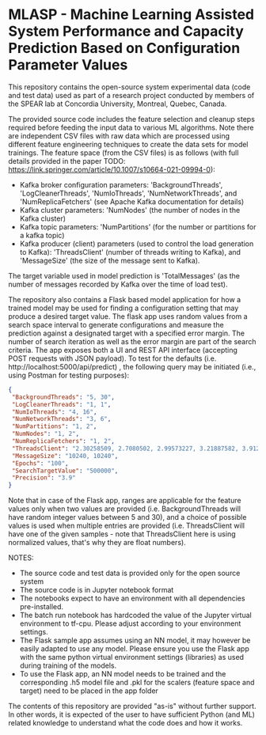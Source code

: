# MLASP - Machine Learning Assisted System Performance and Capacity Prediction Based on Configuration Parameter Values
This repository contains the open-source system experimental data (code and test data) used as part of a research project conducted by members of the SPEAR lab at Concordia University, Montreal, Quebec, Canada.

The provided source code includes the feature selection and cleanup steps required before feeding the input data to various ML algorithms.
Note there are independent CSV files with raw data which are processed using different feature engineering techniques to create the data sets for model trainings.
The feature space (from the CSV files) is as follows (with full details provided in the paper TODO: https://link.springer.com/article/10.1007/s10664-021-09994-0): 
- Kafka broker configuration parameters: 'BackgroundThreads', 'LogCleanerThreads', 'NumIoThreads', 'NumNetworkThreads', and 'NumReplicaFetchers' (see Apache Kafka documentation for details)
- Kafka cluster parameters: 'NumNodes' (the number of nodes in the Kafka cluster)
- Kafka topic parameters: 'NumPartitions' (for the number or partitions for a kafka topic)
- Kafka producer (client) parameters (used to control the load generation to Kafka): 'ThreadsClient' (number of threads writing to Kafka), and 'MessageSize' (the size of the message sent to Kafka).

The target variable used in model prediction is 'TotalMessages' (as the number of messages recorded by Kafka over the time of load test).

The repository also contains a Flask based model application for how a trained model may be used for finding a configuration setting that may produce a desired target value. The flask app uses random values from a search space interval to generate configurations and measure the prediction against a designated target with a specified error margin. The number of search iteration as well as the error margin are part of the search criteria. The app exposes both a UI and REST API interface (accepting POST requests with JSON payload). To test for the defaults (i.e. http://localhost:5000/api/predict) , the following query may be initiated (i.e., using Postman for testing purposes):
```json
{
 "BackgroundThreads": "5, 30",
 "LogCleanerThreads": "1, 1",
 "NumIoThreads": "4, 16",
 "NumNetworkThreads": "3, 6",
 "NumPartitions": "1, 2",
 "NumNodes": "1, 2",
 "NumReplicaFetchers": "1, 2",
 "ThreadsClient": "2.30258509, 2.7080502, 2.99573227, 3.21887582, 3.91202301",
 "MessageSize": "10240, 10240",
 "Epochs": "100",
 "SearchTargetValue": "500000",
 "Precision": "3.9"
}
```
Note that in case of the Flask app, ranges are applicable for the feature values only when two values are provided (i.e. BackgroundThreads will have random integer values between 5 and 30), and a choice of possible values is used when multiple entries are provided (i.e. ThreadsClient will have one of the given samples - note that ThreadsClient here is using normalized values, that's why they are float numbers).

NOTES:
- The source code and test data is provided only for the open source system
- The source code is in Jupyter notebook format
- The notebooks expect to have an environment with all dependencies pre-installed.
- The batch run notebook has hardcoded the value of the Jupyter virtual environment to tf-cpu. Please adjust according to your environment settings.
- The Flask sample app assumes using an NN model, it may however be easily adapted to use any model. Please ensure you use the Flask app with the same python virtual environment settings (libraries) as used during training of the models.
- To use the Flask app, an NN model needs to be trained and the corresponding .h5 model file and .pkl for the scalers (feature space and target) need to be placed in the app folder

The contents of this repository are provided "as-is" without further support. In other words, it is expected of the user to have sufficient Python (and ML) related knowledge to understand what the code does and how it works.



